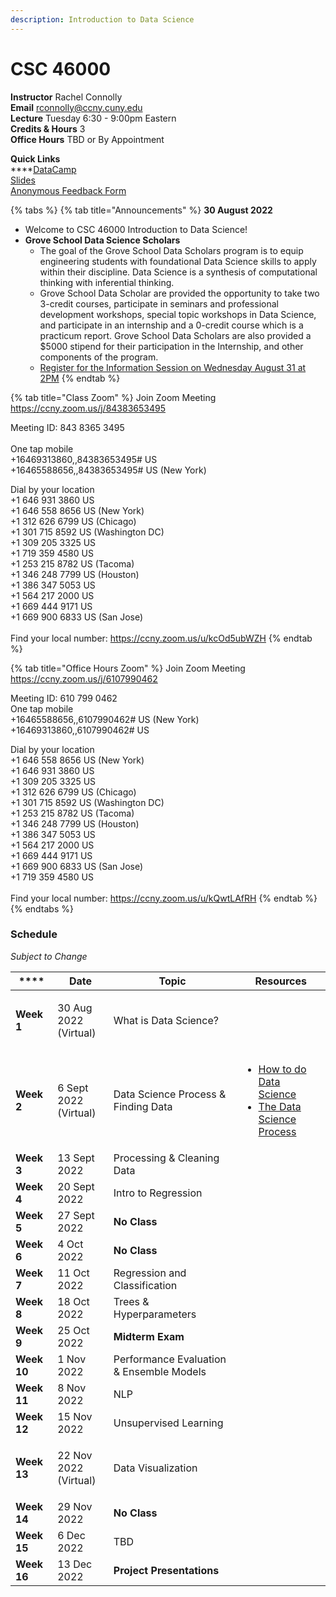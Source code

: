 ```yaml
---
description: Introduction to Data Science
---
```


# CSC 46000

**Instructor** Rachel Connolly\
**Email** rconnolly@ccny.cuny.edu\
**Lecture** Tuesday 6:30 - 9:00pm Eastern\
**Credits & Hours** 3\
**Office Hours** TBD or By Appointment

**Quick Links**\
****[DataCamp ](https://learn.datacamp.com/)\
[Slides](https://drive.google.com/drive/folders/1dpDlSyTg5DZehM0UgysEleS1LGkAlBnZ?usp=sharing)\
[Anonymous Feedback Form](https://docs.google.com/forms/d/e/1FAIpQLSf0jMcfPN6sDBLcL5zs31Lfw0lRoVJs2LG8YvlJGrC\_PTy5xg/viewform)

{% tabs %}
{% tab title="Announcements" %}
**30 August 2022**

* Welcome to CSC 46000 Introduction to Data Science!
* **Grove School Data Science Scholars**
  * The goal of the Grove School Data Scholars program is to equip engineering students with foundational Data Science skills to apply within their discipline. Data Science is a synthesis of computational thinking with inferential thinking.&#x20;
  * Grove School Data Scholar are provided the opportunity to take two 3-credit courses, participate in seminars and professional development workshops, special topic workshops in Data Science, and participate in an internship and a 0-credit course which is a practicum report. Grove School Data Scholars are also provided a $5000 stipend for their participation in the Internship, and other components of the program.
  * [Register for the Information Session on Wednesday August 31  at 2PM](https://ccny.zoom.us/meeting/register/tZ0tfuquqj8rHd1hwtQDfMI8AfPPk3uVBDir)
{% endtab %}

{% tab title="Class Zoom" %}
Join Zoom Meeting\
https://ccny.zoom.us/j/84383653495

Meeting ID: 843 8365 3495\
\
One tap mobile\
\+16469313860,,84383653495# US \
\+16465588656,,84383653495# US (New York)

Dial by your location \
\+1 646 931 3860 US \
\+1 646 558 8656 US (New York) \
\+1 312 626 6799 US (Chicago) \
\+1 301 715 8592 US (Washington DC) \
\+1 309 205 3325 US \
\+1 719 359 4580 US \
\+1 253 215 8782 US (Tacoma) \
\+1 346 248 7799 US (Houston) \
\+1 386 347 5053 US \
\+1 564 217 2000 US \
\+1 669 444 9171 US \
\+1 669 900 6833 US (San Jose) \
\
Find your local number: https://ccny.zoom.us/u/kcOd5ubWZH
{% endtab %}

{% tab title="Office Hours Zoom" %}
Join Zoom Meeting\
https://ccny.zoom.us/j/6107990462

Meeting ID: 610 799 0462 \
One tap mobile \
\+16465588656,,6107990462# US (New York) \
\+16469313860,,6107990462# US

Dial by your location \
\+1 646 558 8656 US (New York) \
\+1 646 931 3860 US \
\+1 309 205 3325 US \
\+1 312 626 6799 US (Chicago) \
\+1 301 715 8592 US (Washington DC) \
\+1 253 215 8782 US (Tacoma) \
\+1 346 248 7799 US (Houston) \
\+1 386 347 5053 US \
\+1 564 217 2000 US \
\+1 669 444 9171 US \
\+1 669 900 6833 US (San Jose) \
\+1 719 359 4580 US\
\
Find your local number: https://ccny.zoom.us/u/kQwtLAfRH
{% endtab %}
{% endtabs %}

### Schedule

_Subject to Change_

| ****        | **Date**                        | **Topic**                                | **Resources**                                                                                                                                                                                                                                                                                                                      |
| ----------- | ------------------------------- | ---------------------------------------- | ---------------------------------------------------------------------------------------------------------------------------------------------------------------------------------------------------------------------------------------------------------------------------------------------------------------------------------- |
| **Week 1**  | <p>30 Aug 2022<br>(Virtual)</p> | What is Data Science?                    |                                                                                                                                                                                                                                                                                                                                    |
| **Week 2**  | <p>6 Sept 2022<br>(Virtual)</p> | Data Science Process & Finding Data      | <ul><li><a href="https://docs.microsoft.com/en-us/archive/blogs/machinelearning/how-to-do-data-science">How to do Data Science</a></li><li><a href="https://medium.springboard.com/the-data-science-process-the-complete-laymans-guide-to-what-a-data-scientist-actually-does-ca3e166b7c67">The Data Science Process</a></li></ul> |
| **Week 3**  | 13 Sept 2022                    | Processing & Cleaning Data               |                                                                                                                                                                                                                                                                                                                                    |
| **Week 4**  | 20 Sept 2022                    | Intro to Regression                      |                                                                                                                                                                                                                                                                                                                                    |
| **Week 5**  | 27 Sept 2022                    | **No Class**                             |                                                                                                                                                                                                                                                                                                                                    |
| **Week 6**  | 4 Oct 2022                      | **No Class**                             |                                                                                                                                                                                                                                                                                                                                    |
| **Week 7**  | 11 Oct 2022                     | Regression and Classification            |                                                                                                                                                                                                                                                                                                                                    |
| **Week 8**  | 18 Oct 2022                     | Trees & Hyperparameters                  |                                                                                                                                                                                                                                                                                                                                    |
| **Week 9**  | 25 Oct 2022                     | **Midterm Exam**                         |                                                                                                                                                                                                                                                                                                                                    |
| **Week 10** | 1 Nov 2022                      | Performance Evaluation & Ensemble Models |                                                                                                                                                                                                                                                                                                                                    |
| **Week 11** | 8 Nov 2022                      | NLP                                      |                                                                                                                                                                                                                                                                                                                                    |
| **Week 12** | 15 Nov 2022                     | Unsupervised Learning                    |                                                                                                                                                                                                                                                                                                                                    |
| **Week 13** | <p>22 Nov 2022<br>(Virtual)</p> | Data Visualization                       |                                                                                                                                                                                                                                                                                                                                    |
| **Week 14** | 29 Nov 2022                     | **No Class**                             |                                                                                                                                                                                                                                                                                                                                    |
| **Week 15** | 6 Dec 2022                      | TBD                                      |                                                                                                                                                                                                                                                                                                                                    |
| **Week 16** | 13 Dec 2022                     | **Project Presentations**                |                                                                                                                                                                                                                                                                                                                                    |

###
